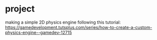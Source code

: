 # project
making a simple 2D physics engine following this tutorial:
https://gamedevelopment.tutsplus.com/series/how-to-create-a-custom-physics-engine--gamedev-12715
